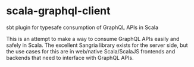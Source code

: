 # scala-graphql-client
sbt plugin for typesafe consumption of GraphQL APIs in Scala

This is an attempt to make a way to consume GraphQL APIs easily and safely in Scala. The excellent Sangria library exists for the server side, but the use cases for this are in web/native Scala/ScalaJS frontends and backends that need to interface with GraphQL APIs.
